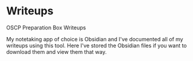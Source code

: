 # Writeups
OSCP Preparation Box Writeups


My notetaking app of choice is Obsidian and I've documented all of my writeups using this tool. Here I've stored the Obsidian files if you want to download them and view them that way.
